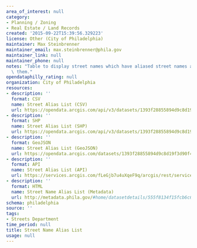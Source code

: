 ```yaml
---
area_of_interest: null
category:
- Planning / Zoning
- Real Estate / Land Records
created: '2015-09-22T15:39:56.329223'
license: Other (City of Philadelphia)
maintainer: Max Steinbrenner
maintainer_email: max.steinbrenner@phila.gov
maintainer_link: null
maintainer_phone: null
notes: "Table to display street names which have aliased street names associated with\
  \ them."
opendataphilly_rating: null
organization: City of Philadelphia
resources:
- description: ''
  format: CSV
  name: Street Alias List (CSV)
  url: https://opendata.arcgis.com/api/v3/datasets/1393f28855894d9c8d19f3d90f44cc0e_0/downloads/data?format=csv&spatialRefId=4326
- description: ''
  format: SHP
  name: Street Alias List (SHP)
  url: https://opendata.arcgis.com/api/v3/datasets/1393f28855894d9c8d19f3d90f44cc0e_0/downloads/data?format=shp&spatialRefId=4326
- description: ''
  format: GeoJSON
  name: Street Alias List (GeoJSON)
  url: https://opendata.arcgis.com/datasets/1393f28855894d9c8d19f3d90f44cc0e_0.geojson
- description: ''
  format: API
  name: Street Alias List (API)
  url: https://services.arcgis.com/fLeGjb7u4uXqeF9q/arcgis/rest/services/ALIAS_LIST/FeatureServer/0/query?outFields=*&where=1%3D1
- description: ''
  format: HTML
  name: Street Name Alias List (Metadata)
  url: http://metadata.phila.gov/#home/datasetdetails/555f8134f15fcb6c6ed44137/representationdetails/56004525cb3762684f57a3b0/
schema: philadelphia
source: ''
tags:
- Streets Department
time_period: null
title: Street Name Alias List
usage: null
---
```

